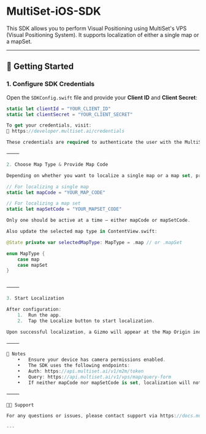 # MultiSet-iOS-SDK

This SDK allows you to perform Visual Positioning using MultiSet's VPS (Visual Positioning System). It supports localization of either a single map or a mapSet.

---

## 🚀 Getting Started

### 1. Configure SDK Credentials

Open the `SDKConfig.swift` file and provide your **Client ID** and **Client Secret**:

```swift
static let clientId = "YOUR_CLIENT_ID"
static let clientSecret = "YOUR_CLIENT_SECRET"

To get your credentials, visit:
🔗 https://developer.multiset.ai/credentials

These credentials are required to authenticate the user with the MultiSet platform.

⸻

2. Choose Map Type & Provide Map Code

Depending on whether you want to localize a single map or a map set, provide the appropriate code in SDKConfig.swift:

// For localizing a single map
static let mapCode = "YOUR_MAP_CODE"

// For localizing a map set
static let mapSetCode = "YOUR_MAPSET_CODE"

Only one should be active at a time — either mapCode or mapSetCode.

Also update the selected map type in ContentView.swift:

@State private var selectedMapType: MapType = .map // or .mapSet

enum MapType {
    case map
    case mapSet
}


⸻

3. Start Localization

After configuration:
	1.	Run the app.
	2.	Tap the Localize button to start localization.

Upon successful localization, a Gizmo will appear at the Map Origin indicating that the pose has been correctly estimated.

⸻

📌 Notes
	•	Ensure your device has camera permissions enabled.
	•	The SDK uses the following endpoints:
	•	Auth: https://api.multiset.ai/v1/m2m/token
	•	Query: https://api.multiset.ai/v1/vps/map/query-form
	•	If neither mapCode nor mapSetCode is set, localization will not proceed.

⸻

🧑‍💻 Support

For any questions or issues, please contact support via https://docs.multiset.ai or raise an issue on this repository.

---
